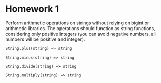 # Homework 1

Perform arithmetic operations on strings without relying on bigint or arithmetic libraries.
The operations should function as string functions, considering only positive integers
(you can avoid negative numbers, all numbers will be positive and integer).

`String.plus(string) => string`

`String.minus(string) => string`

`String.divide(string) => string`

`String.multiply(string) => string`